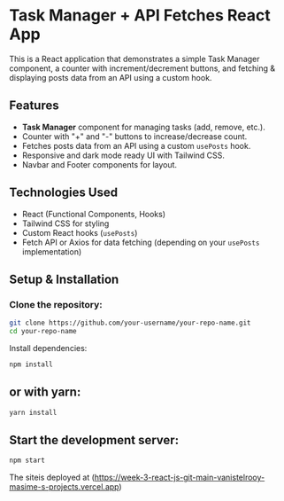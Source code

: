 # Task Manager + API Fetches React App

This is a React application that demonstrates a simple Task Manager component, a counter with increment/decrement buttons, and fetching & displaying posts data from an API using a custom hook.

## Features

- **Task Manager** component for managing tasks (add, remove, etc.).
- Counter with "+" and "-" buttons to increase/decrease count.
- Fetches posts data from an API using a custom `usePosts` hook.
- Responsive and dark mode ready UI with Tailwind CSS.
- Navbar and Footer components for layout.

## Technologies Used

- React (Functional Components, Hooks)
- Tailwind CSS for styling
- Custom React hooks (`usePosts`)
- Fetch API or Axios for data fetching (depending on your `usePosts` implementation)

## Setup & Installation

### Clone the repository:

```bash
git clone https://github.com/your-username/your-repo-name.git
cd your-repo-name
```
Install dependencies:

```bash
npm install

```
## or with yarn:
```bash
yarn install

```
## Start the development server:

```bash
npm start
```

The siteis deployed at  (https://week-3-react-js-git-main-vanistelrooy-masime-s-projects.vercel.app)
